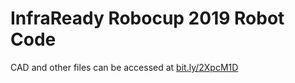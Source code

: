 # InfraReady Robocup 2019 Robot Code
CAD and other files can be accessed at [bit.ly/2XpcM1D](http://bit.ly/2XpcM1D)
